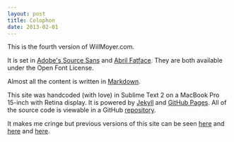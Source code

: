 ```yaml
---
layout: post
title: Colophon
date: 2013-02-01
---
```


This is the fourth version of WillMoyer.com.

It is set in [Adobe's Source Sans](http://www.google.com/webfonts/specimen/Source+Sans+Pro) and [Abril Fatface](http://www.google.com/webfonts/specimen/Abril+Fatface). They are both available under the Open Font License.

Almost all the content is written in [Markdown](http://daringfireball.net/projects/markdown/).

This site was handcoded (with love) in Sublime Text 2 on a MacBook Pro 15-inch with Retina display. It is powered by [Jekyll](http://jekyllrb.com/) and [GitHub Pages](http://pages.github.com/). All of the source code is viewable in a GitHub [repository](https://github.com/moyer/moyer.github.com).

It makes me cringe but previous versions of this site can be seen [here](http://v3.willmoyer.com/) and [here](http://v2.willmoyer.com/) and [here](http://v1.willmoyer.com/).